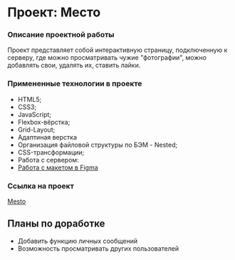 # Проект: Место

### Описание проектной работы

Проект представляет собой интерактивную страницу, подключенную к серверу, где можно просматривать чужие "фотографии", можно добавлять свои, удалять их, ставить лайки.

### Примененные технологии в проекте

* HTML5;
* CSS3;
* JavaScript;
* Flexbox-вёрстка;
* Grid-Layout;
* Адаптиная верстка
* Организация файловой структуры по БЭМ - Nested;
* CSS-трансформации;
* Работа с сервером:
* [Работа с макетом в Figma](https://www.figma.com/file/2cn9N9jSkmxD84oJik7xL7/JavaScript.-Sprint-4?node-id=0%3A1)

### Ссылка на проект

[Mesto](https://alexandrger.github.io/mesto/)

## Планы по доработке
* Добавить функцию личных сообщений
* Возможность просматривать других пользователей
